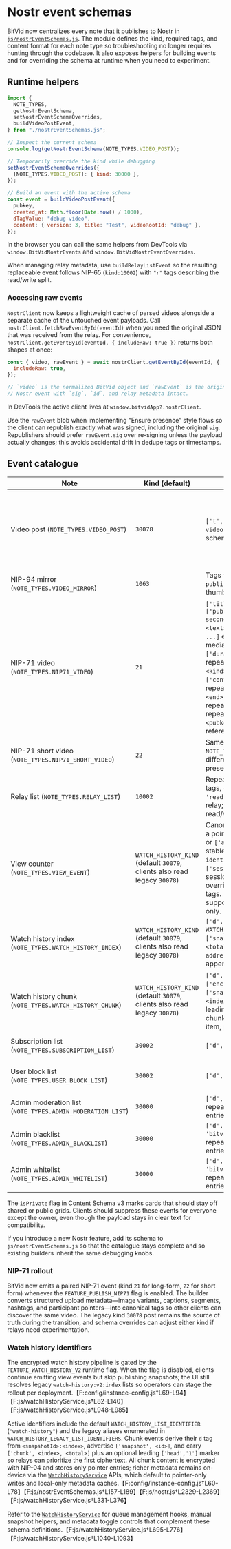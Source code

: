 # Nostr event schemas

BitVid now centralizes every note that it publishes to Nostr in
[`js/nostrEventSchemas.js`](../js/nostrEventSchemas.js). The module defines the
kind, required tags, and content format for each note type so troubleshooting
no longer requires hunting through the codebase. It also exposes helpers for
building events and for overriding the schema at runtime when you need to
experiment.

## Runtime helpers

```js
import {
  NOTE_TYPES,
  getNostrEventSchema,
  setNostrEventSchemaOverrides,
  buildVideoPostEvent,
} from "./nostrEventSchemas.js";

// Inspect the current schema
console.log(getNostrEventSchema(NOTE_TYPES.VIDEO_POST));

// Temporarily override the kind while debugging
setNostrEventSchemaOverrides({
  [NOTE_TYPES.VIDEO_POST]: { kind: 30000 },
});

// Build an event with the active schema
const event = buildVideoPostEvent({
  pubkey,
  created_at: Math.floor(Date.now() / 1000),
  dTagValue: "debug-video",
  content: { version: 3, title: "Test", videoRootId: "debug" },
});
```

In the browser you can call the same helpers from DevTools via
`window.BitVidNostrEvents` and `window.BitVidNostrEventOverrides`.

When managing relay metadata, use `buildRelayListEvent` so the resulting
replaceable event follows NIP-65 (`kind:10002`) with `"r"` tags describing the
read/write split.

### Accessing raw events

`NostrClient` now keeps a lightweight cache of parsed videos alongside a
separate cache of the untouched event payloads. Call
`nostrClient.fetchRawEventById(eventId)` when you need the original JSON that
was received from the relay. For convenience,
`nostrClient.getEventById(eventId, { includeRaw: true })` returns both shapes at
once:

```js
const { video, rawEvent } = await nostrClient.getEventById(eventId, {
  includeRaw: true,
});

// `video` is the normalized BitVid object and `rawEvent` is the original
// Nostr event with `sig`, `id`, and relay metadata intact.
```

In DevTools the active client lives at `window.bitvidApp?.nostrClient`.

Use the `rawEvent` blob when implementing “Ensure presence” style flows so the
client can republish exactly what was signed, including the original
`sig`. Republishers should prefer `rawEvent.sig` over re-signing unless the
payload actually changes; this avoids accidental drift in dedupe tags or
timestamps.

## Event catalogue

| Note | Kind (default) | Tags | Content format |
| --- | --- | --- | --- |
| Video post (`NOTE_TYPES.VIDEO_POST`) | `30078` | `['t','video']`, `['d', <stable video identifier>]` plus optional schema append tags | JSON payload using Content Schema v3 (`version`, `title`, optional `url`, `magnet`, `thumbnail`, `description`, `mode`, `videoRootId`, `deleted`, `isPrivate`, `enableComments`, `ws`, `xs`) |
| NIP-94 mirror (`NOTE_TYPES.VIDEO_MIRROR`) | `1063` | Tags forwarded from `publishVideo` (URL, mime type, thumbnail, alt text, magnet) | Plain text alt description |
| NIP-71 video (`NOTE_TYPES.NIP71_VIDEO`) | `21` | `['title', <title>]`, optional `['published_at', <unix seconds>]`, optional `['alt', <text>]`, repeated `['imeta', ...]` entries describing NIP-92 media variants, optional `['duration', <seconds>]`, repeated `['text-track', <url>, <kind>, <language>]`, optional `['content-warning', <reason>]`, repeated `['segment', <start>, <end>, <title>, <thumbnail>]`, repeated hashtags `['t', <tag>]`, repeated participants `['p', <pubkey>, <relay?>]`, repeated references `['r', <url>]` | Plain text summary carried in the content field. Publishing is gated by the `FEATURE_PUBLISH_NIP71` runtime flag while the rollout stabilizes. |
| NIP-71 short video (`NOTE_TYPES.NIP71_SHORT_VIDEO`) | `22` | Same as `NOTE_TYPES.NIP71_VIDEO`; the kind differentiates short-form presentations. | Plain text summary; gated by `FEATURE_PUBLISH_NIP71`. |
| Relay list (`NOTE_TYPES.RELAY_LIST`) | `10002` | Repeating `['r', <relay url>]` tags, optionally with a marker of `'read'` or `'write'` to scope the relay; marker omitted for read/write relays | Empty content |
| View counter (`NOTE_TYPES.VIEW_EVENT`) | `WATCH_HISTORY_KIND` (default `30079`, clients also read legacy `30078`) | Canonical tag set: `['t','view']`, a pointer tag (`['e', <eventId>]` or `['a', <address>]`), and a stable dedupe tag `['d', <view identifier>]`, with optional `['session','true']` when a session actor signs; schema overrides may append extra tags. `['video', ...]` is supported for legacy overrides only. | Optional plaintext message |
| Watch history index (`NOTE_TYPES.WATCH_HISTORY_INDEX`) | `WATCH_HISTORY_KIND` (default `30079`, clients also read legacy `30078`) | `['d', WATCH_HISTORY_LIST_IDENTIFIER]`, `['snapshot', <id>]`, `['chunks', <total>]`, repeated `['a', <chunk address>]` pointers plus schema append tags | JSON payload `{ snapshot, totalChunks }` (may be empty when using tags only) |
| Watch history chunk (`NOTE_TYPES.WATCH_HISTORY_CHUNK`) | `WATCH_HISTORY_KIND` (default `30079`, clients also read legacy `30078`) | `['d', <snapshotId:index>]`, `['encrypted','nip04']`, `['snapshot', <id>]`, `['chunk', <index>, <total>]`, optional leading `['head','1']` on the first chunk, pointer tags for each item, plus schema append tags | NIP-04 encrypted JSON chunk (`{ version, snapshot, chunkIndex, totalChunks, items[] }`) |
| Subscription list (`NOTE_TYPES.SUBSCRIPTION_LIST`) | `30002` | `['d', 'subscriptions']` | NIP-04 encrypted JSON `{ subPubkeys: string[] }` |
| User block list (`NOTE_TYPES.USER_BLOCK_LIST`) | `30002` | `['d', 'user-blocks']` | NIP-04 encrypted JSON `{ blockedPubkeys: string[] }` |
| Admin moderation list (`NOTE_TYPES.ADMIN_MODERATION_LIST`) | `30000` | `['d', 'bitvid:admin:editors']`, repeated `['p', <pubkey>]` entries | Empty content |
| Admin blacklist (`NOTE_TYPES.ADMIN_BLACKLIST`) | `30000` | `['d', 'bitvid:admin:blacklist']`, repeated `['p', <pubkey>]` entries | Empty content |
| Admin whitelist (`NOTE_TYPES.ADMIN_WHITELIST`) | `30000` | `['d', 'bitvid:admin:whitelist']`, repeated `['p', <pubkey>]` entries | Empty content |

The `isPrivate` flag in Content Schema v3 marks cards that should stay off shared or public grids. Clients should suppress these events for everyone except the owner, even though the payload stays in clear text for compatibility.

If you introduce a new Nostr feature, add its schema to
`js/nostrEventSchemas.js` so that the catalogue stays complete and so existing
builders inherit the same debugging knobs.

### NIP-71 rollout

BitVid now emits a paired NIP-71 event (kind `21` for long-form, `22` for short
form) whenever the `FEATURE_PUBLISH_NIP71` flag is enabled. The builder converts
structured upload metadata—image variants, captions, segments, hashtags, and
participant pointers—into canonical tags so other clients can discover the same
video. The legacy kind `30078` post remains the source of truth during the
transition, and schema overrides can adjust either kind if relays need
experimentation.

### Watch history identifiers

The encrypted watch history pipeline is gated by the `FEATURE_WATCH_HISTORY_V2`
runtime flag. When the flag is disabled, clients continue emitting view events
but skip publishing snapshots; the UI still resolves legacy `watch-history:v2:index`
lists so operators can stage the rollout per deployment.【F:config/instance-config.js†L69-L94】【F:js/watchHistoryService.js†L82-L140】【F:js/watchHistoryService.js†L948-L985】

Active identifiers include the default `WATCH_HISTORY_LIST_IDENTIFIER`
(`"watch-history"`) and the legacy aliases enumerated in
`WATCH_HISTORY_LEGACY_LIST_IDENTIFIERS`. Chunk events derive their `d` tag from
`<snapshotId>:<index>`, advertise `['snapshot', <id>]`, and carry `['chunk', <index>, <total>]`
plus an optional leading `['head','1']` marker so relays can prioritize the first
ciphertext. All chunk content is encrypted with NIP-04 and stores only pointer
entries; richer metadata remains on-device via the
[`WatchHistoryService`](../js/watchHistoryService.js) APIs, which default to
pointer-only writes and local-only metadata caches.【F:config/instance-config.js†L60-L78】【F:js/nostrEventSchemas.js†L157-L189】【F:js/nostr.js†L2329-L2369】【F:js/watchHistoryService.js†L331-L376】

Refer to the [`WatchHistoryService`](../js/watchHistoryService.js) for queue
management hooks, manual snapshot helpers, and metadata toggle controls that
complement these schema definitions.【F:js/watchHistoryService.js†L695-L776】【F:js/watchHistoryService.js†L1040-L1093】
